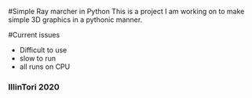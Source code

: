 #Simple Ray marcher in Python
This is a project I am working on to make simple 3D graphics in a pythonic manner.

#Current issues
- Difficult to use
- slow to run
- all runs on CPU

### IllinTori 2020
